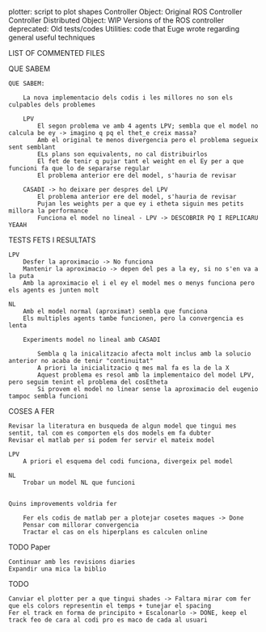 plotter: script to plot shapes
Controller Object: Original ROS Controller
Controller Distributed Object: WIP Versions of the ROS controller 
deprecated: Old tests/codes 
Utilities: code that Euge wrote regarding general useful techniques 

LIST OF COMMENTED FILES

QUE SABEM

    QUE SABEM: 
        
        La nova implementacio dels codis i les millores no son els culpables dels problemes 

        LPV 
            El segon problema ve amb 4 agents LPV; sembla que el model no calcula be ey -> imagino q pq el thet_e creix massa?
            Amb el original te menos divergencia pero el problema segueix sent semblant 
            ELs plans son equivalents, no cal distribuirlos 
            El fet de tenir q pujar tant el weight en el Ey per a que funcioni fa que lo de separarse regular
            El problema anterior ere del model, s'hauria de revisar

        CASADI -> ho deixare per despres del LPV 
            El problema anterior ere del model, s'hauria de revisar
            Pujan les weights per a que ey i etheta siguin mes petits millora la performance
            Funciona el model no lineal - LPV -> DESCOBRIR PQ I REPLICARU YEAAH

TESTS FETS I RESULTATS
    
    LPV
        Desfer la aproximacio -> No funciona
        Mantenir la aproximacio -> depen del pes a la ey, si no s'en va a la puta
        Amb la aproximacio el i el ey el model mes o menys funciona pero els agents es junten molt 

    NL
        Amb el model normal (aproximat) sembla que funciona
        Els multiples agents tambe funcionen, pero la convergencia es lenta 

        Experiments model no lineal amb CASADI
            
            Sembla q la inicalitzacio afecta molt inclus amb la solucio anterior no acaba de tenir "continuitat" 
            A priori la inicialitzacio q mes mal fa es la de la X 
            Aquest problema es resol amb la implementaico del model LPV, pero seguim tenint el problema del cosEtheta
            Si provem el model no linear sense la aproximacio del eugenio tampoc sembla funcioni

COSES A FER
    
    Revisar la literatura en busqueda de algun model que tingui mes sentit, tal com es comporten els dos models em fa dubter
    Revisar el matlab per si podem fer servir el mateix model

    LPV
        A priori el esquema del codi funciona, divergeix pel model

    NL
        Trobar un model NL que funcioni  


    Quins improvements voldria fer

        Fer els codis de matlab per a plotejar cosetes maques -> Done 
        Pensar com millorar convergencia
        Tractar el cas on els hiperplans es calculen online 

TODO Paper 
    
    Continuar amb les revisions diaries
    Expandir una mica la biblio 

TODO 

    Canviar el plotter per a que tingui shades -> Faltara mirar com fer que els colors representin el temps + tunejar el spacing
    Fer el track en forma de principito + Escalonarlo -> DONE, keep el track feo de cara al codi pro es maco de cada al usuari



    
